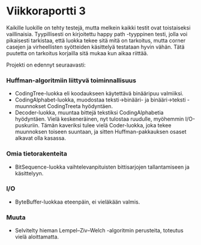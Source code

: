 # Viikkoraportti 3

Kaikille luokille on tehty testejä, mutta melkein kaikki testit ovat toistaiseksi vaillinaisia. Tyypillisesti on kirjoitettu happy path -tyyppinen testi, jolla voi pikaisesti tarkistaa, että luokka tekee sitä mitä on tarkoitus, mutta corner casejen ja virheellisten syötteiden käsittelyä testataan hyvin vähän. Tätä puutetta on tarkoitus korjailla sitä mukaa kun aikaa riittää.

Projekti on edennyt seuraavasti:

### Huffman-algoritmiin liittyvä toiminnallisuus
* CodingTree-luokka eli koodaukseen käytettävä binääripuu valmiiksi.
* CodingAlphabet-luokka, muodostaa teksti->binääri- ja binääri->teksti -muunnokset CodingTreeta hyödyntäen.
* Decoder-luokka, muuntaa bittejä tekstiksi CodingAlphabetia hyödyntäen. Vielä keskeneräinen, nyt tulostaa ruudulle, myöhemmin I/O-puskuriin. Tämän kaveriksi tulee vielä Coder-luokka, joka tekee muunnoksen toiseen suuntaan, ja sitten Huffman-pakkauksen osaset alkavat olla kasassa.

### Omia tietorakenteita
* BitSequence-luokka vaihtelevanpituisten bittisarjojen tallantamiseen ja käsittelyyn.

### I/O
* ByteBuffer-luokkaa eteenpäin, ei vieläkään valmis.

### Muuta
* Selvitelty hieman Lempel–Ziv–Welch -algoritmin perusteita, toteutus vielä aloittamatta.
